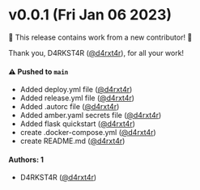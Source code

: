 # v0.0.1 (Fri Jan 06 2023)

:tada: This release contains work from a new contributor! :tada:

Thank you, D4RKST4R ([@d4rxt4r](https://github.com/d4rxt4r)), for all your work!

#### ⚠️ Pushed to `main`

- Added deploy.yml file ([@d4rxt4r](https://github.com/d4rxt4r))
- Added release.yml file ([@d4rxt4r](https://github.com/d4rxt4r))
- Added .autorc file ([@d4rxt4r](https://github.com/d4rxt4r))
- Added amber.yaml secrets file ([@d4rxt4r](https://github.com/d4rxt4r))
- Added flask quickstart ([@d4rxt4r](https://github.com/d4rxt4r))
- create .docker-compose.yml ([@d4rxt4r](https://github.com/d4rxt4r))
- create README.md ([@d4rxt4r](https://github.com/d4rxt4r))

#### Authors: 1

- D4RKST4R ([@d4rxt4r](https://github.com/d4rxt4r))
